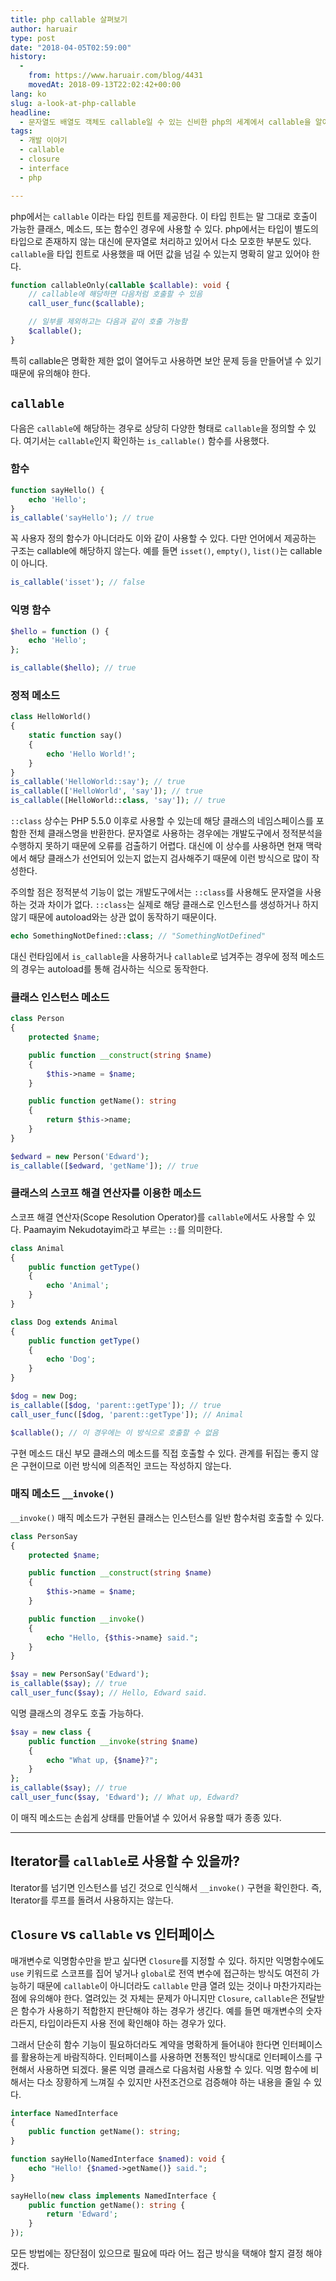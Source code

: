 ```yaml
---
title: php callable 살펴보기
author: haruair
type: post
date: "2018-04-05T02:59:00"
history:
  - 
    from: https://www.haruair.com/blog/4431
    movedAt: 2018-09-13T22:02:42+00:00
lang: ko
slug: a-look-at-php-callable
headline:
  - 문자열도 배열도 객체도 callable일 수 있는 신비한 php의 세계에서 callable을 알아보자
tags:
  - 개발 이야기
  - callable
  - closure
  - interface
  - php

---
```

php에서는 `callable` 이라는 타입 힌트를 제공한다. 이 타입 힌트는 말 그대로 호출이 가능한 클래스, 메소드, 또는 함수인 경우에 사용할 수 있다. php에서는 타입이 별도의 타입으로 존재하지 않는 대신에 문자열로 처리하고 있어서 다소 모호한 부분도 있다. `callable`을 타입 힌트로 사용했을 때 어떤 값을 넘길 수 있는지 명확히 알고 있어야 한다.

```php
function callableOnly(callable $callable): void {
    // callable에 해당하면 다음처럼 호출할 수 있음
    call_user_func($callable);

    // 일부를 제외하고는 다음과 같이 호출 가능함
    $callable();
}
```

특히 callable은 명확한 제한 없이 열어두고 사용하면 보안 문제 등을 만들어낼 수 있기 때문에 유의해야 한다.

## `callable`

다음은 `callable`에 해당하는 경우로 상당히 다양한 형태로 `callable`을 정의할 수 있다. 여기서는 `callable`인지 확인하는 `is_callable()` 함수를 사용했다.

### 함수

```php
function sayHello() {
    echo 'Hello';
}
is_callable('sayHello'); // true
```

꼭 사용자 정의 함수가 아니더라도 이와 같이 사용할 수 있다. 다만 언어에서 제공하는 구조는 callable에 해당하지 않는다. 예를 들면 `isset()`, `empty()`, `list()`는 callable이 아니다.

```php
is_callable('isset'); // false
```

### 익명 함수

```php
$hello = function () {
    echo 'Hello';
};

is_callable($hello); // true
```

### 정적 메소드

```php
class HelloWorld()
{
    static function say()
    {
        echo 'Hello World!';
    }
}
is_callable('HelloWorld::say'); // true
is_callable(['HelloWorld', 'say']); // true
is_callable([HelloWorld::class, 'say']); // true
```

`::class` 상수는 PHP 5.5.0 이후로 사용할 수 있는데 해당 클래스의 네임스페이스를 포함한 전체 클래스명을 반환한다. 문자열로 사용하는 경우에는 개발도구에서 정적분석을 수행하지 못하기 때문에 오류를 검출하기 어렵다. 대신에 이 상수를 사용하면 현재 맥락에서 해당 클래스가 선언되어 있는지 없는지 검사해주기 때문에 이런 방식으로 많이 작성한다.

주의할 점은 정적분석 기능이 없는 개발도구에서는 `::class`를 사용해도 문자열을 사용하는 것과 차이가 없다. `::class`는 실제로 해당 클래스로 인스턴스를 생성하거나 하지 않기 때문에 autoload와는 상관 없이 동작하기 때문이다.

```php
echo SomethingNotDefined::class; // "SomethingNotDefined"
```

대신 런타임에서 `is_callable`을 사용하거나 `callable`로 넘겨주는 경우에 정적 메소드의 경우는 autoload를 통해 검사하는 식으로 동작한다.

### 클래스 인스턴스 메소드

```php
class Person
{
    protected $name;

    public function __construct(string $name)
    {
        $this->name = $name;
    }

    public function getName(): string
    {
        return $this->name;
    }
}

$edward = new Person('Edward');
is_callable([$edward, 'getName']); // true
```

### 클래스의 스코프 해결 연산자를 이용한 메소드

스코프 해결 연산자(Scope Resolution Operator)를 `callable`에서도 사용할 수 있다. Paamayim Nekudotayim라고 부르는 `::`를 의미한다.

```php
class Animal
{
    public function getType()
    {
        echo 'Animal';
    }
}

class Dog extends Animal
{
    public function getType()
    {
        echo 'Dog';
    }
}

$dog = new Dog;
is_callable([$dog, 'parent::getType']); // true
call_user_func([$dog, 'parent::getType']); // Animal

$callable(); // 이 경우에는 이 방식으로 호출할 수 없음
```

구현 메소드 대신 부모 클래스의 메소드를 직접 호출할 수 있다. 관계를 뒤집는 좋지 않은 구현이므로 이런 방식에 의존적인 코드는 작성하지 않는다.

### 매직 메소드 `__invoke()`

`__invoke()` 매직 메소드가 구현된 클래스는 인스턴스를 일반 함수처럼 호출할 수 있다.

```php
class PersonSay
{
    protected $name;

    public function __construct(string $name)
    {
        $this->name = $name;
    }

    public function __invoke()
    {
        echo "Hello, {$this->name} said.";
    }
}

$say = new PersonSay('Edward');
is_callable($say); // true
call_user_func($say); // Hello, Edward said.
```

익명 클래스의 경우도 호출 가능하다.

```php
$say = new class {
    public function __invoke(string $name)
    {
        echo "What up, {$name}?";
    }
};
is_callable($say); // true
call_user_func($say, 'Edward'); // What up, Edward?
```

이 매직 메소드는 손쉽게 상태를 만들어낼 수 있어서 유용할 때가 종종 있다.

* * *

## Iterator를 `callable`로 사용할 수 있을까?

Iterator를 넘기면 인스턴스를 넘긴 것으로 인식해서 `__invoke()` 구현을 확인한다. 즉, Iterator를 루프를 돌려서 사용하지는 않는다.

## `Closure` vs `callable` vs 인터페이스

매개변수로 익명함수만을 받고 싶다면 `Closure`를 지정할 수 있다. 하지만 익명함수에도 `use` 키워드로 스코프를 집어 넣거나 `global`로 전역 변수에 접근하는 방식도 여전히 가능하기 때문에 `callable`이 아니더라도 `callable` 만큼 열려 있는 것이나 마찬가지라는 점에 유의해야 한다. 열려있는 것 자체는 문제가 아니지만 `Closure`, `callable`은 전달받은 함수가 사용하기 적합한지 판단해야 하는 경우가 생긴다. 예를 들면 매개변수의 숫자라든지, 타입이라든지 사용 전에 확인해야 하는 경우가 있다.

그래서 단순히 함수 기능이 필요하더라도 계약을 명확하게 들어내야 한다면 인터페이스를 활용하는게 바람직하다. 인터페이스를 사용하면 전통적인 방식대로 인터페이스를 구현해서 사용하면 되겠다. 물론 익명 클래스로 다음처럼 사용할 수 있다. 익명 함수에 비해서는 다소 장황하게 느껴질 수 있지만 사전조건으로 검증해야 하는 내용을 줄일 수 있다.

```php
interface NamedInterface
{
    public function getName(): string;
}

function sayHello(NamedInterface $named): void {
    echo "Hello! {$named->getName()} said.";
}

sayHello(new class implements NamedInterface {
    public function getName(): string {
        return 'Edward';
    }
});
```

모든 방법에는 장단점이 있으므로 필요에 따라 어느 접근 방식을 택해야 할지 결정 해야겠다.